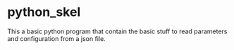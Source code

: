 # python_skel
This a basic python program that contain the basic stuff to read parameters and configuration from a json file.
